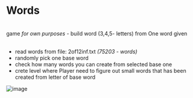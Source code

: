 <h1>Words</h1><br>
game <i>for own purposes</i> - build word (3,4,5- letters) from One word given<br><BR>

- read words from file: 2of12inf.txt <i>(75203 - words)</i>
- randomly pick one base word
- check how many words you can create from selected base one 
- crete level where Player need to figure out small words that has been created from letter of base word
  
![image](https://github.com/user-attachments/assets/302cc363-5438-43d6-9f1a-2017a6504be2)

